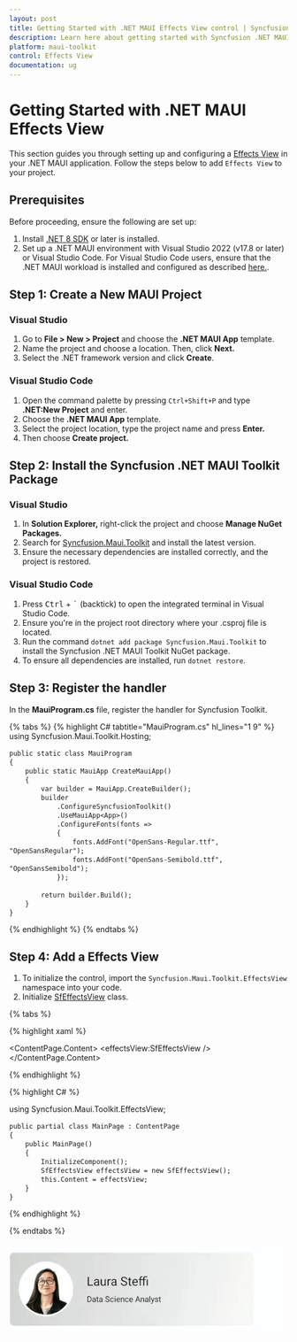 ```yaml
---
layout: post
title: Getting Started with .NET MAUI Effects View control | Syncfusion
description: Learn here about getting started with Syncfusion .NET MAUI Effects View (SfEffectsView) control, its elements and more.
platform: maui-toolkit
control: Effects View
documentation: ug
---
```


# Getting Started with .NET MAUI Effects View

This section guides you through setting up and configuring a [Effects View](https://help.syncfusion.com/cr/maui-toolkit/Syncfusion.Maui.Toolkit.EffectsView.SfEffectsView.html) in your .NET MAUI application. Follow the steps below to add `Effects View` to your project.

## Prerequisites
Before proceeding, ensure the following are set up:

1. Install [.NET 8 SDK](https://dotnet.microsoft.com/en-us/download/dotnet/8.0) or later is installed.
2. Set up a .NET MAUI environment with Visual Studio 2022 (v17.8 or later) or Visual Studio Code. For Visual Studio Code users, ensure that the .NET MAUI workload is installed and configured as described [here.](https://learn.microsoft.com/en-us/dotnet/maui/get-started/installation?view=net-maui-8.0&tabs=visual-studio-code).

## Step 1: Create a New MAUI Project

### Visual Studio

1. Go to **File > New > Project** and choose the **.NET MAUI App** template.
2. Name the project and choose a location. Then, click **Next.**
3. Select the .NET framework version and click **Create**.

### Visual Studio Code

1. Open the command palette by pressing `Ctrl+Shift+P` and type **.NET:New Project** and enter.
2. Choose the **.NET MAUI App** template.
3. Select the project location, type the project name and press **Enter.**
4. Then choose **Create project.**

## Step 2: Install the Syncfusion .NET MAUI Toolkit Package

### Visual Studio

1. In **Solution Explorer,** right-click the project and choose **Manage NuGet Packages.**
2. Search for [Syncfusion.Maui.Toolkit](https://www.nuget.org/packages/Syncfusion.Maui.Toolkit/) and install the latest version.
3. Ensure the necessary dependencies are installed correctly, and the project is restored.

### Visual Studio Code

1. Press <kbd>Ctrl</kbd> + <kbd>`</kbd> (backtick) to open the integrated terminal in Visual Studio Code.
2. Ensure you're in the project root directory where your .csproj file is located.
3. Run the command `dotnet add package Syncfusion.Maui.Toolkit` to install the Syncfusion .NET MAUI Toolkit NuGet package.
4. To ensure all dependencies are installed, run `dotnet restore`.

## Step 3: Register the handler

In the **MauiProgram.cs** file, register the handler for Syncfusion Toolkit.

{% tabs %}
{% highlight C# tabtitle="MauiProgram.cs" hl_lines="1 9" %}
    using Syncfusion.Maui.Toolkit.Hosting;

    public static class MauiProgram
    {
	    public static MauiApp CreateMauiApp()
	    {
	        var builder = MauiApp.CreateBuilder();
		    builder
			    .ConfigureSyncfusionToolkit()
			    .UseMauiApp<App>()
			    .ConfigureFonts(fonts =>
			    {
				    fonts.AddFont("OpenSans-Regular.ttf", "OpenSansRegular");
				    fonts.AddFont("OpenSans-Semibold.ttf", "OpenSansSemibold");
			    });

		    return builder.Build();
	    }
    }

{% endhighlight %}
{% endtabs %}

## Step 4: Add a Effects View

1. To initialize the control, import the `Syncfusion.Maui.Toolkit.EffectsView` namespace into your code.
2. Initialize [SfEffectsView](https://help.syncfusion.com/cr/maui-toolkit/Syncfusion.Maui.Toolkit.EffectsView.SfEffectsView.html) class.

{% tabs %}

{% highlight xaml %}

<ContentPage 
    xmlns:effectsView="clr-namespace:Syncfusion.Maui.Toolkit.EffectsView;assembly=Syncfusion.Maui.Toolkit">
    <ContentPage.Content> 
	 	<effectsView:SfEffectsView /> 
	</ContentPage.Content> 
</ContentPage>
	
{% endhighlight %}

{% highlight C# %}

using Syncfusion.Maui.Toolkit.EffectsView;

	public partial class MainPage : ContentPage                  
	{ 
		public MainPage()   
		{   
			InitializeComponent();       
			SfEffectsView effectsView = new SfEffectsView(); 
			this.Content = effectsView;  
		}  
	}  

{% endhighlight %}

{% endtabs %}

![Effects View Initialization](Getting-Started_images/RippleEffect.gif)

